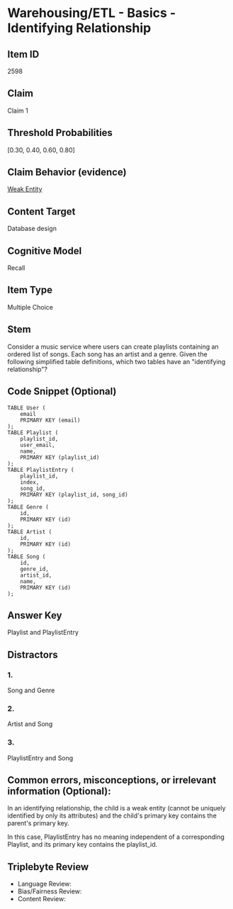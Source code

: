 # Warehousing/ETL - Basics - Identifying Relationship

## Item ID
2598

## Claim
Claim 1

## Threshold Probabilities
[0.30, 0.40, 0.60, 0.80]

## Claim Behavior (evidence)
[Weak Entity](https://en.wikipedia.org/wiki/Weak_entity)

## Content Target
Database design

## Cognitive Model
Recall

## Item Type
Multiple Choice

## Stem
Consider a music service where users can create playlists containing an ordered list of songs. Each song has an artist and a genre. Given the following simplified table definitions, which two tables have an "identifying relationship"?

## Code Snippet (Optional)
```
TABLE User (
    email
    PRIMARY KEY (email)
);
TABLE Playlist (
    playlist_id,
    user_email, 
    name,
    PRIMARY KEY (playlist_id)
);
TABLE PlaylistEntry (
    playlist_id, 
    index, 
    song_id,
    PRIMARY KEY (playlist_id, song_id)
);
TABLE Genre (
    id,
    PRIMARY KEY (id)
);
TABLE Artist (
    id,
    PRIMARY KEY (id)
);
TABLE Song (
    id, 
    genre_id, 
    artist_id, 
    name,
    PRIMARY KEY (id)
);
```

## Answer Key
Playlist and PlaylistEntry

## Distractors
### 1.
Song and Genre

### 2.
Artist and Song

### 3.
PlaylistEntry and Song

## Common errors, misconceptions, or irrelevant information (Optional):
In an identifying relationship, the child is a weak entity (cannot be uniquely identified by only its attributes) and the child's primary key contains the parent's primary key.

In this case, PlaylistEntry has no meaning independent of a corresponding Playlist, and its primary key contains the playlist_id.

## Triplebyte Review
- Language Review:
- Bias/Fairness Review:
- Content Review:
